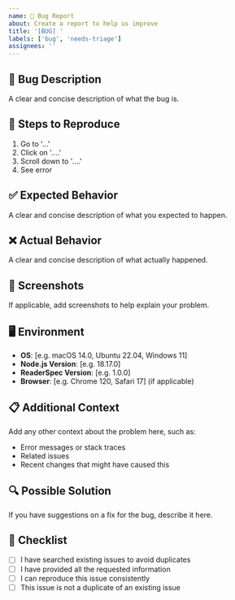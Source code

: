 ```yaml
---
name: 🐛 Bug Report
about: Create a report to help us improve
title: '[BUG] '
labels: ['bug', 'needs-triage']
assignees: ''
---
```


## 🐛 Bug Description

A clear and concise description of what the bug is.

## 🔄 Steps to Reproduce

1. Go to '...'
2. Click on '....'
3. Scroll down to '....'
4. See error

## ✅ Expected Behavior

A clear and concise description of what you expected to happen.

## ❌ Actual Behavior

A clear and concise description of what actually happened.

## 📸 Screenshots

If applicable, add screenshots to help explain your problem.

## 🖥️ Environment

- **OS**: [e.g. macOS 14.0, Ubuntu 22.04, Windows 11]
- **Node.js Version**: [e.g. 18.17.0]
- **ReaderSpec Version**: [e.g. 1.0.0]
- **Browser**: [e.g. Chrome 120, Safari 17] (if applicable)

## 📋 Additional Context

Add any other context about the problem here, such as:
- Error messages or stack traces
- Related issues
- Recent changes that might have caused this

## 🔍 Possible Solution

If you have suggestions on a fix for the bug, describe it here.

## 📝 Checklist

- [ ] I have searched existing issues to avoid duplicates
- [ ] I have provided all the requested information
- [ ] I can reproduce this issue consistently
- [ ] This issue is not a duplicate of an existing issue
